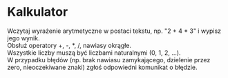 # Kalkulator
Wczytaj wyrażenie arytmetyczne w postaci tekstu, np. "2 + 4 * 3" i wypisz jego wynik.  
Obsłuż operatory +, -, *, /, nawiasy okrągłe.  
Wszystkie liczby muszą być liczbami naturalnymi (0, 1, 2, ...).  
W przypadku błędów (np. brak nawiasu zamykającego, dzielenie przez zero, nieoczekiwane znaki) zgłoś odpowiedni komunikat o błędzie.